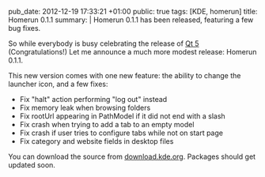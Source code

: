 pub_date: 2012-12-19 17:33:21 +01:00
public: true
tags: [KDE, homerun]
title: Homerun 0.1.1
summary: |
    Homerun 0.1.1 has been released, featuring a few bug fixes.

So while everybody is busy celebrating the release of [Qt 5][qt5]
(Congratulations!) Let me announce a much more modest release: Homerun 0.1.1.

This new version comes with one new feature: the ability to change the launcher
icon, and a few fixes:

- Fix "halt" action performing "log out" instead
- Fix memory leak when browsing folders
- Fix rootUrl appearing in PathModel if it did not end with a slash
- Fix crash when trying to add a tab to an empty model
- Fix crash if user tries to configure tabs while not on start page
- Fix category and website fields in desktop files

You can download the source from [download.kde.org][homerun-src]. Packages
should get updated soon.

[qt5]: http://blog.qt.digia.com/blog/2012/12/19/qt-5-0/
[homerun-src]: http://download.kde.org/unstable/homerun/src/homerun-0.1.1.tar.bz2
